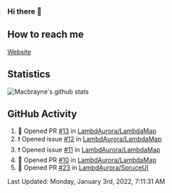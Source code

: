 ### Hi there 👋
## How to reach me
[Website](https://macbrayne.de)
<!--
Missing: Email
-->
## Statistics
![Macbrayne's github stats](https://github-readme-stats.vercel.app/api?username=macbrayne&count_private=true&include_all_commits=true&show_icons=true&hide=stars)
## GitHub Activity

<!--RECENT_ACTIVITY:start-->
1. 💪 Opened PR [#13](https://github.com/LambdAurora/LambdaMap/pull/13) in [LambdAurora/LambdaMap](https://github.com/LambdAurora/LambdaMap)
2. ❗️ Opened issue [#12](https://github.com/LambdAurora/LambdaMap/issues/12) in [LambdAurora/LambdaMap](https://github.com/LambdAurora/LambdaMap)
3. ❗️ Opened issue [#11](https://github.com/LambdAurora/LambdaMap/issues/11) in [LambdAurora/LambdaMap](https://github.com/LambdAurora/LambdaMap)
4. 💪 Opened PR [#10](https://github.com/LambdAurora/LambdaMap/pull/10) in [LambdAurora/LambdaMap](https://github.com/LambdAurora/LambdaMap)
5. 💪 Opened PR [#23](https://github.com/LambdAurora/SpruceUI/pull/23) in [LambdAurora/SpruceUI](https://github.com/LambdAurora/SpruceUI)
<!--RECENT_ACTIVITY:end-->

<!--RECENT_ACTIVITY:last_update-->
Last Updated: Monday, January 3rd, 2022, 7:11:31 AM
<!--RECENT_ACTIVITY:last_update_end-->


<!--
**macbrayne/macbrayne** is a ✨ _special_ ✨ repository because its `README.md` (this file) appears on your GitHub profile.

Here are some ideas to get you started:

- 🔭 I’m currently working on ...
- 🌱 I’m currently learning ...
- 👯 I’m looking to collaborate on ...
- 🤔 I’m looking for help with ...
- 💬 Ask me about ...
- 📫 How to reach me: ...
- 😄 Pronouns: ...
- ⚡ Fun fact: ...
-->
